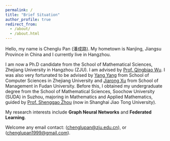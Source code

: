 ```yaml
---
permalink: /
title: "Brief Situation"
author_profile: true
redirect_from: 
  - /about/
  - /about.html
---
```


Hello, my name is Chenglu Pan (潘成路). My hometown is Nanjing, Jiangsu Province in China and I currently live in Hangzhou. 

I am now a Ph.D candidate from the School of Mathematical Sciences, Zhejiang University in Hangzhou (ZJU). I am advised by [Prof. Qingbiao Wu](https://person.zju.edu.cn/en/0085412). I was also very fortunated to be advised by [Yang Yang](yangy.org) from School of Computer Sciences in Zhejiang University and [Jiarong Xu](galina0217.github.io) from School of Management in Fudan University. Before this, I obtained my undergraduate degree from the School of Mathematical Sciences, Soochow University (SUDA) in Suzhou, majoring in Mathematics and Applied Mathematics, guided by [Prof. Shenggao Zhou](https://math.sjtu.edu.cn/faculty/sgzhou) (now in Shanghai Jiao Tong University).

My research interests include **Graph Neural Networks** and **Federated Learning**.

Welcome any email contact: (chenglupan@zju.edu.cn), or (chenglupan1999@gmail.com).
